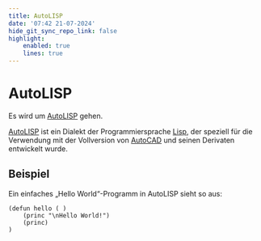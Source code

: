 ```yaml
---
title: AutoLISP
date: '07:42 21-07-2024'
hide_git_sync_repo_link: false
highlight:
    enabled: true
    lines: true
---
```


# AutoLISP

Es wird um [AutoLISP](https://en.wikipedia.org/wiki/AutoLISP) gehen. 

[AutoLISP](https://en.wikipedia.org/wiki/AutoLISP) ist ein Dialekt der Programmiersprache [Lisp](https://de.wikipedia.org/wiki/Lisp), der speziell für die Verwendung mit der Vollversion von [AutoCAD](https://de.wikipedia.org/wiki/AutoCAD) und seinen Derivaten entwickelt wurde.


## Beispiel

Ein einfaches „Hello World“-Programm in AutoLISP sieht so aus:

```Lisp
(defun hello ( )
    (princ "\nHello World!")
    (princ)
)
```